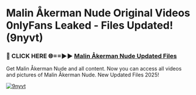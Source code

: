 # Malin Åkerman Nude Original Videos 0nlyFans Leaked - Files Updated! (9nyvt)

<h3>🔴 CLICK HERE 🌐==►► <a href="https://tinyurl.com/5h6xmrr3" rel="nofollow">Malin Åkerman Nude Updated Files</a></h3>

Get Malin Åkerman Nude and all content. Now you can access all videos and pictures of Malin Åkerman Nude. New Updated Files 2025!

[![9nyvt](https://i.imgur.com/KVD873Z.gif)](https://tinyurl.com/5h6xmrr3)
